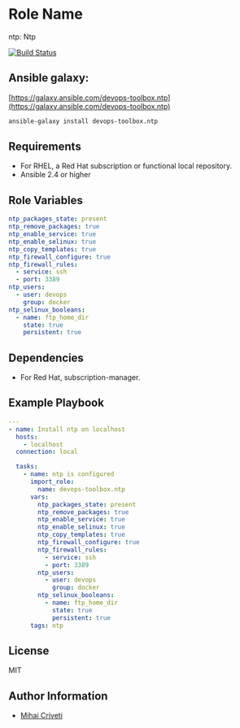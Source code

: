 Role Name
=========

ntp: Ntp

[![Build Status](https://travis-ci.org/cmihai-ansible/ntp.svg?branch=master)](https://travis-ci.org/cmihai-ansible/ntp)

Ansible galaxy:
---------------

[https://galaxy.ansible.com/devops-toolbox.ntp](https://galaxy.ansible.com/devops-toolbox.ntp)

```bash
ansible-galaxy install devops-toolbox.ntp
```

Requirements
------------

- For RHEL, a Red Hat subscription or functional local repository.
- Ansible 2.4 or higher

Role Variables
--------------

```yaml
ntp_packages_state: present
ntp_remove_packages: true
ntp_enable_service: true
ntp_enable_selinux: true
ntp_copy_templates: true
ntp_firewall_configure: true
ntp_firewall_rules:
  - service: ssh
  - port: 3389
ntp_users:
  - user: devops
    group: docker
ntp_selinux_booleans:
  - name: ftp_home_dir
    state: true
    persistent: true
```

Dependencies
------------

- For Red Hat, subscription-manager.

Example Playbook
----------------

```yaml
---
- name: Install ntp on localhost
  hosts:
    - localhost
  connection: local

  tasks:
    - name: ntp is configured
      import_role:
        name: devops-toolbox.ntp
      vars:
        ntp_packages_state: present
        ntp_remove_packages: true
        ntp_enable_service: true
        ntp_enable_selinux: true
        ntp_copy_templates: true
        ntp_firewall_configure: true
        ntp_firewall_rules:
          - service: ssh
          - port: 3389
        ntp_users:
          - user: devops
            group: docker
        ntp_selinux_booleans:
          - name: ftp_home_dir
            state: true
            persistent: true
      tags: ntp
```

License
-------

MIT

Author Information
------------------

- [Mihai Criveti](https://www.linkedin.com/in/devops-toolbox.)
